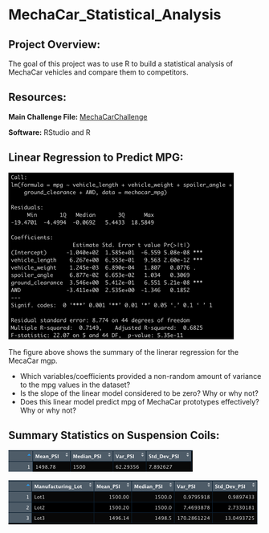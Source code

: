 # MechaCar_Statistical_Analysis

## Project Overview:

The goal of this project was to use R to build a statistical analysis of MechaCar vehicles and compare them to competitors.

## Resources:

**Main Challenge File:** [MechaCarChallenge](https://github.com/matthubb17/MechaCar_Statistical_Analysis/blob/main/MechaCarChallenge.RScript.R)

**Software:** RStudio and R


## Linear Regression to Predict MPG:

![Deliverable 1](https://github.com/matthubb17/MechaCar_Statistical_Analysis/blob/main/Module%2015_Deliverable%201.png)

The figure above shows the summary of the linerar regression for the MecaCar mgp.

*	Which variables/coefficients provided a non-random amount of variance to the mpg values in the dataset?
*	Is the slope of the linear model considered to be zero? Why or why not?
*	Does this linear model predict mpg of MechaCar prototypes effectively? Why or why not?


## Summary Statistics on Suspension Coils:
![Deliverable 2.1](https://github.com/matthubb17/MechaCar_Statistical_Analysis/blob/main/Module%2015_Deliverable%202.1.png)

![Deliverable 2.2](https://github.com/matthubb17/MechaCar_Statistical_Analysis/blob/main/Module%2015_Deliverable%202.2.png)

